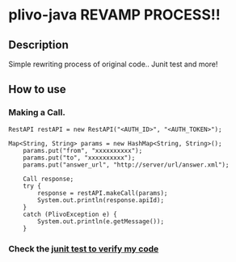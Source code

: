 plivo-java REVAMP PROCESS!!
=========================

Description
-----------

Simple rewriting process of original code.. Junit test and more!


How to use
----------

### Making a Call.
	RestAPI restAPI = new RestAPI("<AUTH_ID>", "<AUTH_TOKEN>");

  	Map<String, String> params = new HashMap<String, String>();
		params.put("from", "xxxxxxxxxx");
		params.put("to", "xxxxxxxxxx");
		params.put("answer_url", "http://server/url/answer.xml");

		Call response;
		try {
			response = restAPI.makeCall(params);
			System.out.println(response.apiId);
		} 
		catch (PlivoException e) {
			System.out.println(e.getMessage());
		}
 
### Check the [junit test to verify my code](https://github.com/fiorenzino/plivo-java/tree/master/src/test/java/com/plivo/test)



